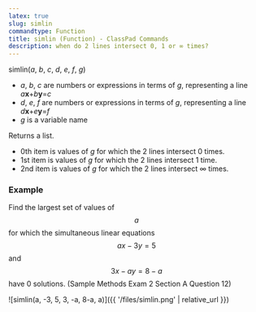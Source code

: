 ```yaml
---
latex: true
slug: simlin
commandtype: Function
title: simlin (Function) - ClassPad Commands
description: when do 2 lines intersect 0, 1 or ∞ times?
---
```


simlin(*a*, *b*, *c*, *d*, *e*, *f*, *g*)
- *a*, *b*, *c* are numbers or expressions in terms of *g*, representing a line *a***x**+*b***y**=*c*
- *d*, *e*, *f* are numbers or expressions in terms of *g*, representing a line *d***x**+*e***y**=*f*
- *g* is a variable name

Returns a list.
- 0th item is values of *g* for which the 2 lines intersect 0 times.
- 1st item is values of *g* for which the 2 lines intersect 1 time.
- 2nd item is values of *g* for which the 2 lines intersect ∞ times.

### Example

Find the largest set of values of $$ a $$ for which the simultaneous linear equations $$ ax-3y=5 $$ and $$ 3x-ay=8-a $$ have 0 solutions. (Sample Methods Exam 2 Section A Question 12)

![simlin(a, -3, 5, 3, -a, 8-a, a)]({{ '/files/simlin.png' | relative_url }})